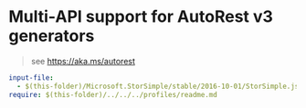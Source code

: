 # Multi-API support for AutoRest v3 generators

> see https://aka.ms/autorest

``` yaml
input-file:
  - $(this-folder)/Microsoft.StorSimple/stable/2016-10-01/StorSimple.json
require: $(this-folder)/../../../profiles/readme.md
```
